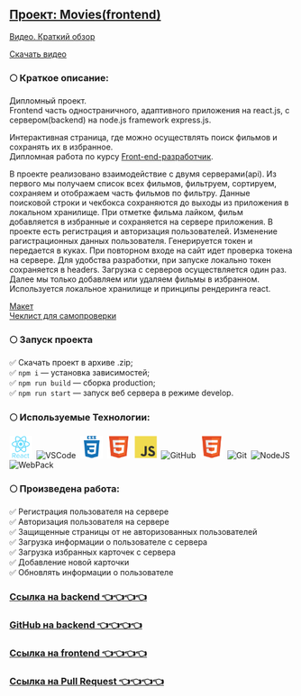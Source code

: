 ## [Проект: Movies(frontend)](https://movies.novo52.ru)

[Видео. Краткий обзор](https://user-images.githubusercontent.com/94468513/188140407-315ee995-1d58-441d-ac97-8a953e3dfd34.mp4)    

[Скачать видео](https://disk.yandex.ru/d/8RNxi50xr-LbgA)    


### 🌕 Краткое описание:
Дипломный проект.   
Frontend часть одностраничного, адаптивного приложения на react.js, с сервером(backend) на node.js framework express.js.

Интерактивная страница, где можно осуществлять поиск фильмов и сохранять их в избранное.    
Дипломная работа по курсу [Front-end-разработчик](https://practicum.yandex.ru/web/).    

В проекте реализовано взаимодействие с двумя серверами(api). Из первого мы получаем список всех фильмов, фильтруем, сортируем, сохраняем и отображаем часть фильмов по фильтру. Данные поисковой строки и чекбокса сохраняются до выходы из приложения в локальном хранилище. При отметке фильма лайком, фильм добавляется в избранные и сохраняется на сервере приложения. В проекте есть регистрация и авторизация пользователей. Изменение рагистрационных данных пользователя. Генерируется токен и передается в куках. При повторном входе на сайт идет проверка токена на сервере. Для удобства разработки, при запуске локально токен сохраняется в headers. Загрузка с серверов осуществляется один раз. Далее мы только добавляем или удаляем фильмы в избранном. Используется локальное хранилище и принципы рендеринга react.
 
[Макет](https://www.figma.com/file/6fm51PDoEs7H5uLtmrJnPt/final_graduation_project_black_theme?node-id=932%3A3228)        
[Чеклист для самопроверки](https://github.com/BaturinSS/movies-frontend/files/9477531/default.pdf)    

### 🌕 Запуск проекта

✅ Скачать проект в архиве .zip;    
✅ `npm i` — установка зависимостей;    
✅ `npm run build` — сборка production;          
✅ `npm run start` — запуск веб сервера в режиме develop.


### 🌕 Используемые Технологии:

<img src="https://github.com/devicons/devicon/blob/master/icons/react/react-original-wordmark.svg" title="ReactJS" alt="NodeJS" width="40" height="40"/>&nbsp;
<img src="https://user-images.githubusercontent.com/94468513/187542776-f4aaee57-c8b2-4de6-9d84-48b7cdf0b1a9.svg" title="VSCode" alt="VSCode" width="40" height="40"/>&nbsp;
<img src="https://github.com/devicons/devicon/blob/master/icons/css3/css3-plain-wordmark.svg"  title="CSS3" alt="CSS" width="40" height="40"/>&nbsp;
<img src="https://github.com/devicons/devicon/blob/master/icons/html5/html5-original.svg" title="HTML5" alt="HTML" width="40" height="40"/>&nbsp;
<img src="https://github.com/devicons/devicon/blob/master/icons/javascript/javascript-original.svg" title="JavaScript" alt="JavaScript" width="40" height="40"/>&nbsp;
<img src="https://user-images.githubusercontent.com/78322084/162064174-194ac89a-024d-4839-aae3-22d9ee4e3a33.png"  title="GitHub" alt="GitHub" width="40" height="40"/>&nbsp;
<img src="https://github.com/devicons/devicon/blob/master/icons/html5/html5-original.svg" title="HTML5" alt="HTML" width="40" height="40"/>&nbsp;
<img src="https://user-images.githubusercontent.com/94468513/187526649-ea43f3cc-3b08-4054-9af2-ec81af5bc2e6.svg" title="Git" alt="Git" width="40" height="40"/>&nbsp;
<img src="https://user-images.githubusercontent.com/94468513/187550880-a4d2a9ef-6267-4d05-b459-8a241c85109c.svg" title="NodeJS" alt="NodeJS" width="40" height="40"/>&nbsp;
<img src="https://user-images.githubusercontent.com/94468513/187539690-03d3bff8-3360-4b55-a9cc-57b6c2ac547c.svg" title="WebPack" alt="WebPack" height="40"/>&nbsp; 
  

### 🌕 Произведена работа:    

✅ Регистрация пользователя на сервере    
✅ Авторизация пользователя на сервере   
✅ Защищенные страницы от не авторизованных пользователей    
✅ Загрузка информации о пользователе с сервера    
✅ Загрузка избранных карточек с сервера      
✅ Добавление новой карточки       
✅ Обновлять информации о пользователе         
    
### [Ссылка на backend 👈👈👈👈](https://api.movies.novo52.ru)   
### [GitHub на backend 👈👈👈👈](https://github.com/BaturinSS/movies-api)    
### [Ссылка на frontend 👈👈👈👈](https://movies.novo52.ru)       
### [Ссылка на Pull Request 👈👈👈👈](https://github.com/BaturinSS/movies-explorer-frontend/pull/2)
